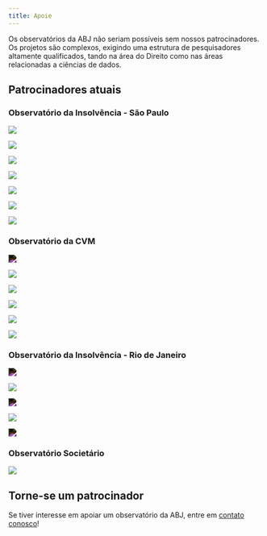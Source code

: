 ```yaml
---
title: Apoie
---
```


Os observatórios da ABJ não seriam possíveis sem nossos patrocinadores. Os projetos são complexos, exigindo uma estrutura de pesquisadores altamente qualificados, tando na área do Direito como nas áreas relacionadas a ciências de dados.

## Patrocinadores atuais

### Observatório da Insolvência - São Paulo

<a href="https://www.megaleiloes.com.br" target="_blank"><img class="patrocinador" src="/images/patrocinadores/megaleiloes.png"></a>

<a href="https://portal.febraban.org.br" target="_blank"><img class="patrocinador" src="/images/patrocinadores/febraban.png"></a>

<a href="https://home.kpmg/br/en/home.html" target="_blank"><img class="patrocinador" src="/images/patrocinadores/kpmg.png"></a>

<a href="http://lasproconsultores.com.br" target="_blank"><img class="patrocinador" src="/images/patrocinadores/laspro.png"></a>

<a href="https://siegen.com.br" target="_blank"><img class="patrocinador" src="/images/patrocinadores/siegen.png"></a>

<a href="http://lucon.adv.br" target="_blank"><img class="patrocinador" src="/images/patrocinadores/lucon.png"></a>

<a href="https://trnv.com.br" target="_blank"><img  class="patrocinador" src="/images/patrocinadores/trnv.png"></a>

### Observatório da CVM

<a href="https://www.abrasca.org.br" target="_blank"><img class="patrocinador" src="/images/patrocinadores/abrasca.png" style="-webkit-filter: invert(1);filter: invert(1);"></a>

<a href="https://www.mattosfilho.com.br" target="_blank"><img class="patrocinador" src="/images/patrocinadores/mattosfilho.png"></a>

<a href="http://www.pinheironeto.com.br" target="_blank"><img class="patrocinador" src="/images/patrocinadores/pna.png"></a>

<a href="https://www.gnor.com.br" target="_blank"><img class="patrocinador" src="/images/patrocinadores/gnor.png"></a>

<a href="https://yazbek.adv.br/pt/" target="_blank"><img class="patrocinador" src="/images/patrocinadores/yazbek.png"></a>

<a href="https://www.cesconbarrieu.com.br" target="_blank"><img class="patrocinador" src="/images/patrocinadores/cescon.png"></a>


### Observatório da Insolvência - Rio de Janeiro

<a href="http://bumachar.adv.br/en/home-2/" target="_blank"><img class="patrocinador" src="/images/patrocinadores/bumachar.png"  style="-webkit-filter: invert(1);filter: invert(1);"></a>

<a href="http://www.bpbc.com.br/en/" target="_blank"><img class="patrocinador" src="/images/patrocinadores/penalva.svg"></a>

<a href="http://sbadv.com.br" target="_blank"><img class="patrocinador" src="/images/patrocinadores/bermudes.png" style="-webkit-filter: invert(1);filter: invert(1);"></a>

<a href="http://www.fcdg.com.br" target="_blank"><img class="patrocinador" src="/images/patrocinadores/ferro.png"></a>

<a href="http://gc.com.br/en/home-ingles/" target="_blank"><img class="patrocinador" src="/images/patrocinadores/galdino.png"  style="-webkit-filter: invert(1);filter: invert(1);"></a>


### Observatório Societário

<a href="https://www.pucsp.br/home" target="_blank"><img class="patrocinador" src="/images/patrocinadores/pucsp.png"></a>

## Torne-se um patrocinador

Se tiver interesse em apoiar um observatório da ABJ, entre em [contato conosco](https://r.abj.org.br/contato)!

